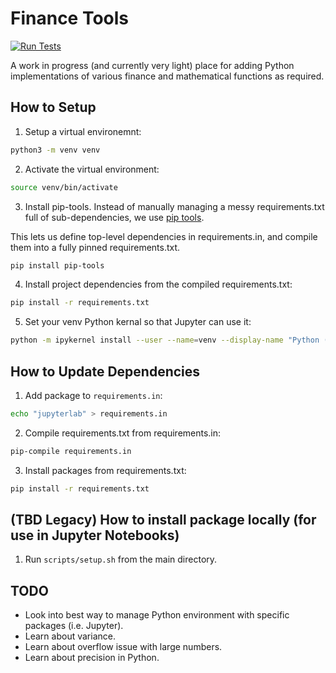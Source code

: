 # Finance Tools
[![Run Tests](https://github.com/ab492/FinanceTools/actions/workflows/run_tests.yml/badge.svg)](https://github.com/ab492/FinanceTools/actions/workflows/run_tests.yml)

A work in progress (and currently very light) place for adding Python implementations of various finance and mathematical functions as required.

## How to Setup

1. Setup a virtual environemnt:

```bash
python3 -m venv venv
```

2. Activate the virtual environment:
```bash
source venv/bin/activate
```

3. Install pip-tools. Instead of manually managing a messy requirements.txt full of sub-dependencies, we use [pip tools](https://github.com/jazzband/pip-tools).

This lets us define top-level dependencies in requirements.in, and compile them into a fully pinned requirements.txt.

```bash
pip install pip-tools
```

4. Install project dependencies from the compiled requirements.txt:

```bash
pip install -r requirements.txt
```

5. Set your venv Python kernal so that Jupyter can use it:

```bash
python -m ipykernel install --user --name=venv --display-name "Python (venv)"
```

## How to Update Dependencies

1. Add package to `requirements.in`:

```bash
echo "jupyterlab" > requirements.in
```

2. Compile requirements.txt from requirements.in:

```bash
pip-compile requirements.in
```

3. Install packages from requirements.txt:

```bash
pip install -r requirements.txt
```

## (TBD Legacy) How to install package locally (for use in Jupyter Notebooks)
1. Run `scripts/setup.sh` from the main directory.

## TODO
- Look into best way to manage Python environment with specific packages (i.e. Jupyter).
- Learn about variance.
- Learn about overflow issue with large numbers.
- Learn about precision in Python.

